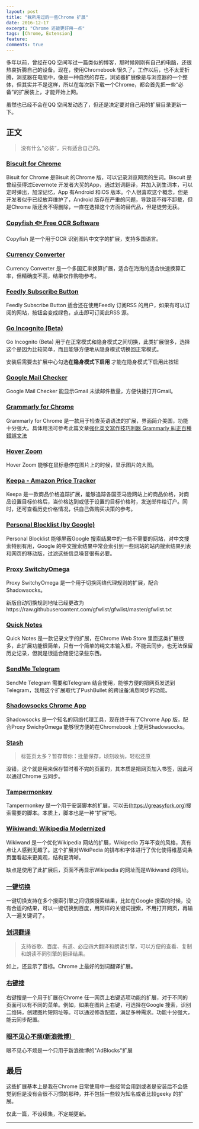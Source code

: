 ```yaml
---
layout: post
title: "我所用过的一些Chrome 扩展"
date: 2016-12-17
excerpt: "Chrome 还能更好用一点"
tags: [Chrome, Extension]
feature: 
comments: true
---
```


多年以前，曾经在QQ 空间写过一篇类似的博客，那时候刚刚有自己的电脑，还很热衷折腾自己的设备。现在，使用Chromebook 很久了，工作以后，也不太爱折腾，浏览器在电脑中，像是一种自然的存在，浏览器扩展像是与浏览器的一个整体，但其实并不是这样，所以在每次新下载一个Chrome，都会首先把一些“必备”的扩展装上，才能开始上网。

虽然也已经不会在QQ 空间发动态了，但还是决定要对自己用的扩展目录更新一下。

## 正文

>没有什么“必装”，只有适合自己的。

### [Biscuit for Chrome][l1]

Bisuit for Chrome 是Bisuit 的Chrome 版，可以记录浏览网页的生词。Biscuit 是曾经获得过Eevernote 开发者大奖的App，通过划词翻译，并加入到生词本，可以定时弹出，加深记忆，App 有Android 和iOS 版本。个人很喜欢这个概念，但是开发者似乎已经放弃维护了，Android 版存在严重的问题，导致我不得不卸载，但是Chrome 版还舍不得删除，一直在选择这个方面的替代品，但是徒劳无获。

### [Copyfish 🐟 Free OCR Software][l2]

Copyfish 是一个用于OCR 识别图片中文字的扩展，支持多国语言。

### [Currency Converter][l3]

Currency Converter 是一个多国汇率换算扩展，适合在海淘的适合快速换算汇率，但精确度不高，结果仅作购物参考。

### [Feedly Subscribe Button][l4]

Feedly Subscribe Button 适合还在使用Feedly 订阅RSS 的用户，如果有可以订阅的网站，按钮会变成绿色，点击即可订阅此RSS 源。

### [Go Incognito (Beta)][l5]

Go Incognito (Beta) 用于在正常模式和隐身模式之间切换，此类扩展很多，选择这个是因为比较简单，而且能够方便地从隐身模式切换回正常模式。

安装后需要去扩展中心勾选**在隐身模式下启用** 才能在隐身模式下启用此按钮

### [Google Mail Checker][l6]

Google Mail Checker 能显示Gmail 未读邮件数量，方便快捷打开Gmail。

### [Grammarly for Chrome][l7]

Grammarly for Chrome 是一款用于检查英语语法的扩展，界面简介美国，功能十分强大。具体用法可参考此篇文章[強化英文寫作技巧利器 Grammarly 糾正百種錯誤文法][ref1]

### [Hover Zoom][l8]

Hover Zoom 能够在鼠标悬停在图片上的时候，显示图片的大图。

### [Keepa - Amazon Price Tracker][l9]

Keepa 是一款商品价格追踪扩展，能够追踪各国亚马逊网站上的商品价格，对商品设置目标价格后，当价格达到或低于设置的目标价格时，发送邮件给订户。同时，还可查看历史价格情况，供自己做购买决策的参考。

### [Personal Blocklist (by Google)][l10]

Personal Blocklist 能够屏蔽Google 搜索结果中的一些不需要的网站，对中文搜索特别有用，Google 的中文搜索结果中常会索引到一些网站的站内搜索结果列表和网页的移动版，过滤这些信息噪音很有必要。

### [Proxy SwitchyOmega][l11]

Proxy SwitchyOmega 是一个用于切换网络代理规则的扩展，配合Shadowsocks。

新版自动切换规则地址已经更改为https://raw.githubusercontent.com/gfwlist/gfwlist/master/gfwlist.txt

### [Quick Notes][l12]

Quick Notes 是一款记录文字的扩展，在Chrome Web Store 里面这类扩展很多，此扩展功能很简单，只有一个简单的纯文本输入框，不能云同步，也无法保留历史记录，但就是很适合随便记录些东西。

### [SendMe Telegram][l13]

SendMe Telegram 需要和Telegram 结合使用，能够方便的把网页发送到Telegram，我用这个扩展取代了PushBullet 的跨设备消息同步的功能。

### [Shadowsocks Chrome App][l14]

Shadowsocks 是一个知名的网络代理工具，现在终于有了Chrome App 版，配合Proxy SwichyOmega 能够很方便的在Chromebook 上使用Shadowsocks。

### [Stash][l15]

>标签页太多？暂存帮你：批量保存，顷刻收纳，轻松还原

没错，这个就是用来保存暂时看不完的页面的，其本质是把网页加入书签，因此可以通过Chrome 云同步。

### [Tampermonkey][l16]

Tampermonkey 是一个用于安装脚本的扩展，可以去(https://greasyfork.org)搜索需要的脚本。本质上，脚本也是一种“扩展”吧。

### [Wikiwand: Wikipedia Modernized][l17]

Wikiwand 是一个优化Wikipedia 网站的扩展，Wikipedia 万年不变的风格，真有点让人感到无趣了。这个扩展对WikiPedia 的排布和字体进行了优化使得维基词条页面看起来更美观，结构更清晰。

缺点是使用了此扩展后，页面不再显示Wikipedia 的网址而是Wikiwand 的网址。

### [一键切换][l18]

一键切换支持在多个搜索引擎之间切换搜索结果，比如在Google 搜索的时候，没有合适的结果，可以一键切换到百度，用同样的关键词搜索，不用打开网页，再输入一遍关键词了。

### [划词翻译][l19]

>支持谷歌、百度、有道、必应四大翻译和朗读引擎，可以方便的查看、复制和朗读不同引擎的翻译结果。

如上，还显示了音标。Chrome 上最好的划词翻译扩展。

### [右键搜][l20]

右键搜是一个用于扩展在Chrome 任一网页上右键选项功能的扩展，对于不同的页面可以有不同的菜单。例如，如果在图片上右键，可选择在Google 搜索，识别二维码，创建图片短网址等。可以通过修改配置，满足多种需求。功能十分强大，能云同步配置。

### [眼不见心不烦(新浪微博）][l21]

眼不见心不烦是一个只用于新浪微博的"AdBlocks"扩展

## 最后

这些扩展基本上是我在Chrome 日常使用中一些经常会用到或者是安装后不会感觉到但是没有会很不习惯的那种，并不包括一些较为知名或者比较geeky 的扩展。

仅此一篇，不设续集，不定期更新。

----------
[l1]:https://chrome.google.com/webstore/detail/biscuit-for-chrome/flghkehjclghmdkeckchoolckhajedpl
[l2]:https://chrome.google.com/webstore/detail/copyfish-🐟-free-ocr-soft/eenjdnjldapjajjofmldgmkjaienebbj
[l3]:https://chrome.google.com/webstore/detail/currency-converter/lncdobdbibdgoiohgnflmjajfphcnakg
[l4]:https://chrome.google.com/webstore/detail/gbbnddjfcllebfcnihfgmdplgaiejepc
[l5]:https://chrome.google.com/webstore/detail/go-incognito-beta/oimfnddepdafdfmammggkfmdepfmipai
[l6]:https://chrome.google.com/webstore/detail/google-mail-checker/mihcahmgecmbnbcchbopgniflfhgnkff
[l7]:https://chrome.google.com/webstore/detail/grammarly-for-chrome/kbfnbcaeplbcioakkpcpgfkobkghlhen
[ref1]:http://www.playpcesor.com/2015/11/grammarly.html
[l8]:https://chrome.google.com/webstore/detail/hover-zoom/nonjdcjchghhkdoolnlbekcfllmednbl
[l9]:https://chrome.google.com/webstore/detail/keepa-amazon-price-tracke/neebplgakaahbhdphmkckjjcegoiijjo
[l10]:https://chrome.google.com/webstore/detail/personal-blocklist-by-goo/nolijncfnkgaikbjbdaogikpmpbdcdef
[l11]:https://chrome.google.com/webstore/detail/padekgcemlokbadohgkifijomclgjgif
[l12]:https://chrome.google.com/webstore/detail/quick-notes/bfcpbjicbalkonjedgogipelaagampkf
[l13]:https://chrome.google.com/webstore/detail/sendme-telegram/ckkfnchnfmgpiejgaacmbngkcjbaaipd
[l14]:https://chrome.google.com/webstore/detail/shadowsocks/fnhhahhihediajgefcnlpdmnogndblbi
[l15]:https://chrome.google.com/webstore/detail/stash/bnhjedgfogckebfhnlicnkbdjlmpibck
[l16]:https://chrome.google.com/webstore/detail/tampermonkey/dhdgffkkebhmkfjojejmpbldmpobfkfo
[l17]:https://chrome.google.com/webstore/detail/wikiwand-wikipedia-modern/emffkefkbkpkgpdeeooapgaicgmcbolj
[l18]:https://chrome.google.com/webstore/detail/fknieppmhfgnjilnkdeoegocjkijpbfh
[l19]:https://chrome.google.com/webstore/detail/ikhdkkncnoglghljlkmcimlnlhkeamad
[l20]:https://chrome.google.com/webstore/detail/context-menus/phlfmkfpmphogkomddckmggcfpmfchpn
[l21]:https://chrome.google.com/webstore/detail/aognaapdfnnldnjglanfbbklaakbpejm
